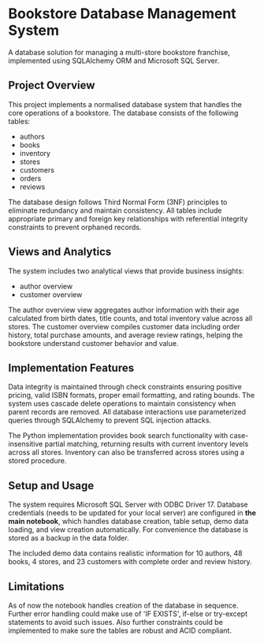 # Bookstore Database Management System

A database solution for managing a multi-store bookstore franchise, implemented using SQLAlchemy ORM and Microsoft SQL Server.

## Project Overview

This project implements a normalised database system that handles the core operations of a bookstore. The database consists of the following tables: 
- authors
- books
- inventory
- stores
- customers
- orders
- reviews

The database design follows Third Normal Form (3NF) principles to eliminate redundancy and maintain consistency. All tables include appropriate primary and foreign key relationships with referential integrity constraints to prevent orphaned records.

## Views and Analytics

The system includes two analytical views that provide business insights: 
- author overview
- customer overview

The author overview view aggregates author information with their age calculated from birth dates, title counts, and total inventory value across all stores. The customer overview compiles customer data including order history, total purchase amounts, and average review ratings, helping the bookstore understand customer behavior and value.

## Implementation Features

Data integrity is maintained through check constraints ensuring positive pricing, valid ISBN formats, proper email formatting, and rating bounds. The system uses cascade delete operations to maintain consistency when parent records are removed. All database interactions use parameterized queries through SQLAlchemy to prevent SQL injection attacks.

The Python implementation provides book search functionality with case-insensitive partial matching, returning results with current inventory levels across all stores. Inventory can also be transferred across stores using a stored procedure. 

## Setup and Usage

The system requires Microsoft SQL Server with ODBC Driver 17. Database credentials (needs to be updated for your local server) are configured in **the main notebook**, which handles database creation, table setup, demo data loading, and view creation automatically. For convenience the database is stored as a backup in the data folder. 

The included demo data contains realistic information for 10 authors, 48 books, 4 stores, and 23 customers with complete order and review history.

## Limitations

As of now the notebook handles creation of the database in sequence. Further error handling could make use of 'IF EXISTS', if-else or try-except statements to avoid such issues. Also further constraints could be implemented to make sure the tables are robust and ACID compliant. 